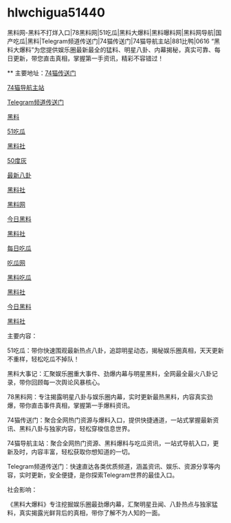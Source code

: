 # hlwchigua51440
黑料网-黑料不打烊入口|78黑料网|51吃瓜|黑料大爆料|黑料曝料网|黑料网导航|国产吃瓜|黑料|Telegram频道传送门|74猫传送门|74猫导航主站|881比鸭|0616
“黑料大爆料”为您提供娱乐圈最新最全的猛料、明星八卦、内幕揭秘，真实可靠、每日更新，带您直击真相，掌握第一手资讯，精彩不容错过！

** 主要地址：<a href="https://74mao.com/">74猫传送门</a>

<a href="https://74mao.com/">74猫导航主站</a>

<a href="https://74mao.com/">Telegram频道传送门</a>

<a href="https://ji99.pages.dev/">黑料</a>

<a href="https://ji333.pages.dev/">51吃瓜</a>

<a href="https://ji88-1.pages.dev/">黑料社</a>

<a href="https://pi1-01.pages.dev/">50度灰</a>

<a href="https://pi30-02.pages.dev/">最新八卦</a>

<a href="https://pi36-2.pages.dev/">黑料社</a>

<a href="https://hl4546.pages.dev/">黑料网</a>

<a href="https://hl350.pages.dev/">今日黑料</a>

<a href="https://hl345.pages.dev/">黑料社</a>

<a href="https://hl336.pages.dev/">每日吃瓜</a>

<a href="https://hl332.pages.dev/">吃瓜网</a>

<a href="https://hl328.pages.dev/">黑料吃瓜</a>

<a href="https://hl314.pages.dev/">黑料社</a>

<a href="https://hl312.pages.dev/">今日黑料</a>

<a href="https://hl284.pages.dev/">黑料社</a>

主要内容：

51吃瓜：带你快速围观最新热点八卦，追踪明星动态，揭秘娱乐圈真相，天天更新不重样，轻松吃瓜不掉队！

黑料大事记：汇聚娱乐圈重大事件、劲爆内幕与明星黑料，全网最全最火八卦记录，带你回顾每一次舆论风暴核心。

78黑料网：专注揭露明星八卦与娱乐圈内幕，实时更新最热黑料，内容真实劲爆，带你直击事件真相，掌握第一手爆料资讯。

74猫传送门：聚合全网热门资源与爆料入口，提供快捷通道，一站式掌握最新资讯、黑料八卦与独家内容，轻松穿梭信息世界。

74猫导航主站：聚合全网热门资源、黑料爆料与吃瓜资讯，一站式导航入口，更新及时，内容丰富，轻松获取你想知道的一切。

Telegram频道传送门：快速直达各类优质频道，涵盖资讯、娱乐、资源分享等内容，实时更新，安全便捷，是你探索Telegram世界的最佳入口。

社会影响：

《黑料大爆料》专注挖掘娱乐圈最劲爆内幕，汇聚明星丑闻、八卦热点与独家猛料，真实揭露光鲜背后的真相，带你了解不为人知的一面。

